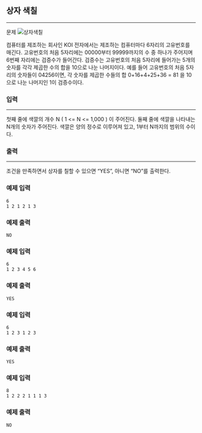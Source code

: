 ## 상자 색칠  
***
문제
![상자색칠](https://user-images.githubusercontent.com/12872904/57210903-51c6ff00-7019-11e9-89af-a3ea76611f66.png)

컴퓨터를 제조하는 회사인 KOI 전자에서는 제조하는 컴퓨터마다 6자리의 고유번호를 매긴다. 고유번호의 처음 5자리에는 00000부터 99999까지의 수 중 하나가 주어지며 6번째 자리에는 검증수가 들어간다. 검증수는 고유번호의 처음 5자리에 들어가는 5개의 숫자를 각각 제곱한 수의 합을 10으로 나눈 나머지이다. 예를 들어 고유번호의 처음 5자리의 숫자들이 04256이면, 각 숫자를 제곱한 수들의 합 0+16+4+25+36 = 81 을 10으로 나눈 나머지인 1이 검증수이다.

 
 
### 입력
***
첫째 줄에 색깔의 개수 N ( 1 <= N <= 1,000 ) 이 주어진다. 둘째 줄에 색깔을 나타내는 N개의 숫자가 주어진다. 색깔은 양의 정수로 이루어져 있고, 1부터 N까지의 범위의 수이다.

 
 
### 출력
***
조건을 만족하면서 상자를 칠할 수 있으면 “YES”, 아니면 “NO”를 출력한다.

### 예제 입력
```
6
1 2 1 2 1 3
```
### 예제 출력
```
NO
```

### 예제 입력
```
6
1 2 3 4 5 6
```
### 예제 출력
```
YES
```

### 예제 입력
```
6
1 2 3 1 2 3
```
### 예제 출력
```
YES
```

### 예제 입력
```
8
1 2 2 2 1 1 1 3
```
### 예제 출력
```
NO
```
